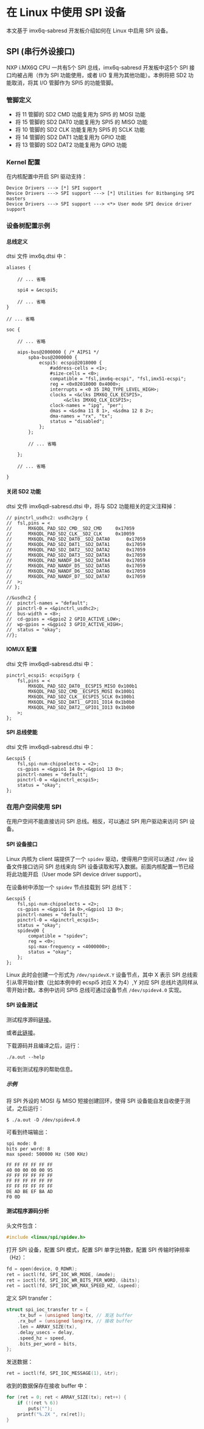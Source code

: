 
# 在 Linux 中使用 SPI 设备

本文基于 imx6q-sabresd 开发板介绍如何在 Linux 中启用 SPI 设备。

## SPI (串行外设接口)

NXP i.MX6Q CPU 一共有5个 SPI 总线，imx6q-sabresd 开发板中这5个 SPI 接口均被占用（作为 SPI 功能使用，或者 I/O 复用为其他功能）。本例将把 SD2 功能取消，将其 I/O 管脚作为 SPI5 的功能管脚。

### 管脚定义

* 将 11 管脚的 SD2 CMD 功能复用为 SPI5 的 MOSI 功能
* 将 15 管脚的 SD2 DAT0 功能复用为 SPI5 的 MISO 功能
* 将 10 管脚的 SD2 CLK 功能复用为 SPI5 的 SCLK 功能
* 将 14 管脚的 SD2 DAT1 功能复用为 GPIO 功能
* 将 13 管脚的 SD2 DAT2 功能复用为 GPIO 功能

### Kernel 配置

在内核配置中开启 SPI 驱动支持：

```
Device Drivers ---> [*] SPI support
Device Drivers ---> SPI support ---> [*] Utilities for Bitbanging SPI masters
Device Drivers ---> SPI support ---> <*> User mode SPI device driver support
```

### 设备树配置示例

#### 总线定义

dtsi 文件 imx6q.dtsi 中：

```
aliases {

    // ... 省略

    spi4 = &ecspi5;

    // ... 省略
}

// ... 省略

soc {

    // ... 省略

	aips-bus@2000000 { /* AIPS1 */
		spba-bus@2000000 {
			ecspi5: ecspi@2018000 {
				#address-cells = <1>;
				#size-cells = <0>;
				compatible = "fsl,imx6q-ecspi", "fsl,imx51-ecspi";
				reg = <0x02018000 0x4000>;
				interrupts = <0 35 IRQ_TYPE_LEVEL_HIGH>;
				clocks = <&clks IMX6Q_CLK_ECSPI5>,
					 <&clks IMX6Q_CLK_ECSPI5>;
				clock-names = "ipg", "per";
				dmas = <&sdma 11 8 1>, <&sdma 12 8 2>;
				dma-names = "rx", "tx";
				status = "disabled";
			};
		};

        // ... 省略

	};

    // ... 省略

}

```

#### 关闭 SD2 功能

dtsi 文件 imx6qdl-sabresd.dtsi 中，将与 SD2 功能相关的定义注释掉：

```
// pinctrl_usdhc2: usdhc2grp {
// 	fsl,pins = <
// 		MX6QDL_PAD_SD2_CMD__SD2_CMD		0x17059
// 		MX6QDL_PAD_SD2_CLK__SD2_CLK		0x10059
// 		MX6QDL_PAD_SD2_DAT0__SD2_DATA0		0x17059
// 		MX6QDL_PAD_SD2_DAT1__SD2_DATA1		0x17059
// 		MX6QDL_PAD_SD2_DAT2__SD2_DATA2		0x17059
// 		MX6QDL_PAD_SD2_DAT3__SD2_DATA3		0x17059
// 		MX6QDL_PAD_NANDF_D4__SD2_DATA4		0x17059
// 		MX6QDL_PAD_NANDF_D5__SD2_DATA5		0x17059
// 		MX6QDL_PAD_NANDF_D6__SD2_DATA6		0x17059
// 		MX6QDL_PAD_NANDF_D7__SD2_DATA7		0x17059
// 	>;
// };

//&usdhc2 {
//	pinctrl-names = "default";
//	pinctrl-0 = <&pinctrl_usdhc2>;
//	bus-width = <8>;
//	cd-gpios = <&gpio2 2 GPIO_ACTIVE_LOW>;
//	wp-gpios = <&gpio2 3 GPIO_ACTIVE_HIGH>;
//	status = "okay";
//};
```

#### IOMUX 配置

dtsi 文件 imx6qdl-sabresd.dtsi 中：

```
pinctrl_ecspi5: ecspi5grp {
	fsl,pins = <
		MX6QDL_PAD_SD2_DAT0__ECSPI5_MISO 0x100b1
		MX6QDL_PAD_SD2_CMD__ECSPI5_MOSI	0x100b1
		MX6QDL_PAD_SD2_CLK__ECSPI5_SCLK 0x100b1
		MX6QDL_PAD_SD2_DAT1__GPIO1_IO14	0x1b0b0
		MX6QDL_PAD_SD2_DAT2__GPIO1_IO13	0x1b0b0
	>;
};
```

#### SPI 总线使能

dtsi 文件 imx6qdl-sabresd.dtsi 中：

```
&ecspi5 {
	fsl,spi-num-chipselects = <2>;
	cs-gpios = <&gpio1 14 0>,<&gpio1 13 0>;
	pinctrl-names = "default";
	pinctrl-0 = <&pinctrl_ecspi5>;
	status = "okay";
};
```

### 在用户空间使用 SPI

在用户空间不能直接访问 SPI 总线。相反，可以通过 SPI 用户驱动来访问 SPI 设备。

#### SPI 设备接口

Linux 内核为 client 端提供了一个 `spidev` 驱动，使得用户空间可以通过 `/dev` 设备文件接口访问 SPI 总线来向 SPI 设备读取和写入数据。前面内核配置一节已经将此功能开启（User mode SPI device driver support）。

在设备树中添加一个 `spidev` 节点挂载到 SPI 总线下：

```
&ecspi5 {
	fsl,spi-num-chipselects = <2>;
	cs-gpios = <&gpio1 14 0>,<&gpio1 13 0>;
	pinctrl-names = "default";
	pinctrl-0 = <&pinctrl_ecspi5>;
	status = "okay";
	spidev@0 {
		compatible = "spidev";
		reg = <0>;
		spi-max-frequency = <4000000>;
		status = "okay";
	};
};
```

Linux 此时会创建一个形式为 `/dev/spidevX.Y` 设备节点，其中 X 表示 SPI 总线索引从零开始计数（比如本例中的 ecspi5 对应 X 为4）,Y 对应 SPI 总线片选同样从零开始计数。本例中访问 SPI5 总线可通过设备节点 `/dev/spidev4.0` 实现。

#### SPI 设备测试

测试程序源码[链接](https://raw.githubusercontent.com/raspberrypi/linux/rpi-3.10.y/Documentation/spi/spidev_test.c)。

或者[此链接](https://github.com/ClarenceYk/Clarence-Learning-Notes/blob/master/imx6q_sabresd/using_spi_with_linux/spidev_test.c)。

下载源码并且编译之后，运行：

```shell
./a.out --help
```

可看到测试程序的帮助信息。

##### 示例

将 SPI 外设的 MOSI 与 MISO 短接创建回环，使得 SPI 设备能自发自收便于测试，之后运行：

```shell
$ ./a.out -D /dev/spidev4.0
```

可看到终端输出：

```shell
spi mode: 0
bits per word: 8
max speed: 500000 Hz (500 KHz)
 
FF FF FF FF FF FF
40 00 00 00 00 95
FF FF FF FF FF FF
FF FF FF FF FF FF
FF FF FF FF FF FF
DE AD BE EF BA AD
F0 0D
```

#### 测试程序源码分析

头文件包含：

```c
#include <linux/spi/spidev.h>
```

打开 SPI 设备，配置 SPI 模式，配置 SPI 单字比特数，配置 SPI 传输时钟频率（Hz）：

```c
fd = open(device, O_RDWR);
ret = ioctl(fd, SPI_IOC_WR_MODE, &mode);
ret = ioctl(fd, SPI_IOC_WR_BITS_PER_WORD, &bits);
ret = ioctl(fd, SPI_IOC_WR_MAX_SPEED_HZ, &speed);
```

定义 SPI transfer：

```c
struct spi_ioc_transfer tr = {
	.tx_buf = (unsigned long)tx, // 发送 buffer
	.rx_buf = (unsigned long)rx, // 接收 buffer
	.len = ARRAY_SIZE(tx),
	.delay_usecs = delay,
	.speed_hz = speed,
	.bits_per_word = bits,
};
```

发送数据：

```c
ret = ioctl(fd, SPI_IOC_MESSAGE(1), &tr);
```

收到的数据保存在接收 buffer 中：

```c
for (ret = 0; ret < ARRAY_SIZE(tx); ret++) {
	if (!(ret % 6))
		puts("");
	printf("%.2X ", rx[ret]);
}
```
